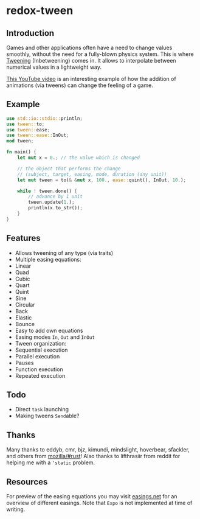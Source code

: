 redox-tween 
===========

## Introduction

Games and other applications often have a need to change values smoothly, without the need for a fully-blown physics system. This is where [Tweening][wikipedia] (Inbetweening) comes in. It allows to interpolate between numerical values in a lightweight way. 

[This YouTube video][youtube-juice] is an interesting example of how the addition of animations (via tweens) can change the feeling of a game. 

[wikipedia]: http://en.wikipedia.org/wiki/Inbetweening
[youtube-juice]: http://www.youtube.com/watch?v=Fy0aCDmgnxg

## Example
```Rust
use std::io::stdio::println;
use tween::to;
use tween::ease;
use tween::ease::InOut;
mod tween;

fn main() {
	let mut x = 0.; // the value which is changed

	// the object that performs the change
	// (subject, target, easing, mode, duration (any unit))	
	let mut tween = to(& &mut x, 100., ease::quint(), InOut, 10.);

	while ! tween.done() {
		// advance by 1 unit
		tween.update(1.);
		println(x.to_str());
	}
}

```

## Features

- Allows tweening of any type (via traits)
- Multiple easing equations:
 - Linear
 - Quad
 - Cubic
 - Quart
 - Quint
 - Sine
 - Circular
 - Back
 - Elastic
 - Bounce
- Easy to add own equations
- Easing modes `In`, `Out` and `InOut`
- Tween organization:
 - Sequential execution
 - Parallel execution
 - Pauses
 - Function execution
 - Repeated execution

## Todo

- Direct `task` launching
- Making tweens `Send`able?

## Thanks

Many thanks to eddyb, cmr, bjz, kimundi, mindslight, hoverbear, sfackler, and others from [mozilla/#rust][irc]!
Also thanks to lifthrasiir from reddit for helping me with a `'static` problem.

[irc]: http://client00.chat.mibbit.com/?server=irc.mozilla.org&channel=%23rust

## Resources

For preview of the easing equations you may visit [easings.net][easings] for an overview of different easings. Note that `Expo` is not implemented at time of writing.

[easings]: http://easings.net/
